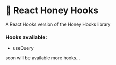 <h1><b>🍯 React Honey Hooks</b></h1>
<p>A React Hooks version of the Honey Hooks library</p>


<h3>Hooks available:</h3>
<ul>
  <li>useQuery</li>
</ul>


<p>soon will be available more hooks...</p>
